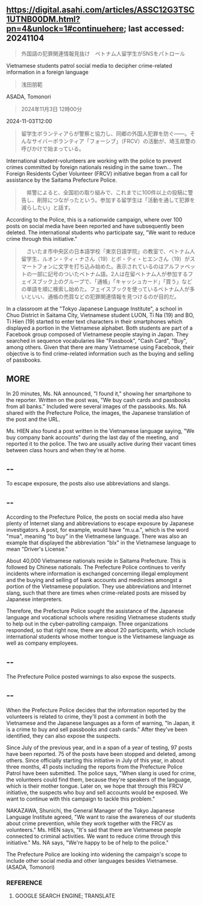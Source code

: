 ## https://digital.asahi.com/articles/ASSC12G3TSC1UTNB00DM.html?pn=4&unlock=1#continuehere; last accessed: 20241104

> 外国語の犯罪関連情報見抜け　ベトナム人留学生がSNSをパトロール

Vietnamese students patrol social media to decipher crime-related information in a foreign language

> 浅田朋範

ASADA, Tomonori

> 2024年11月3日 12時00分

2024-11-03T12:00

> 留学生ボランティアらが警察と協力し、同郷の外国人犯罪を防ぐ――。そんなサイバーボランティア「フォーシブ」（FRCV）の活動が、埼玉県警の呼びかけで始まっている。

International student-volunteers are working with the police to prevent crimes committed by foreign nationals residing in the same town... The Foreign Residents Cyber Volunteer (FRCV) initiative began from a call for assistance by the Saitama Prefecture Police.

> 　県警によると、全国初の取り組みで、これまでに100件以上の投稿に警告し、削除につながったという。参加する留学生は「活動を通して犯罪を減らしたい」と話す。

According to the Police, this is a nationwide campaign, where over 100 posts on social media have been reported and have subsequently been deleted. The international students who participate say, "We want to reduce crime through this initiative."

> 　さいたま市中央区の日本語学校「東京日語学院」の教室で、ベトナム人留学生、ルオン・ティ・ナさん（19）とボ・ティ・ヒエンさん（19）がスマートフォンに文字を打ち込み始めた。表示されているのはアルファベットの一部に記号のついたベトナム語。2人は在留ベトナム人が参加するフェイスブック上のグループで、「通帳」「キャッシュカード」「買う」などの単語を順に検索し始めた。フェイスブックを使っているベトナム人が多いといい、通帳の売買などの犯罪関連情報を見つけるのが目的だ。

In a classroom at the "Tokyo Japanese Language Institute", a school in Chuo District in Saitama City, Vietnamese student LUON, Ti Na (19) and BO, Ti Hien (19) started to enter text characters in their smartphones which displayed a portion in the Vietnamese alphabet. Both students are part of a Facebook group composed of Vietnamese people staying in Japan. They searched in sequence vocabularies like "Passbook", "Cash Card", "Buy", among others. Given that there are many Vietnamese using Facebook, their objective is to find crime-related information such as the buying and selling of passbooks.

## MORE

In 20 minutes, Ms. NA announced, "I found it," showing her smartphone to the reporter. Written on the post was, "We buy cash cards and passbooks from all banks." Included were several images of the passbooks. Ms. NA shared with the Prefecture Police, the images, the Japanese translation of the post and the URL.

Ms. HIEN also found a post written in the Vietnamese language saying, "We buy company bank accounts" during the last day of the meeting, and reported it to the police. The two are usually active during their vacant times between class hours and when they're at home. 

## --

To escape exposure, the posts also use abbreviations and slangs.

## --

According to the Prefecture Police, the posts on social media also have plenty of Internet slang and abbreviations to escape exposure by Japanese investigators. A post, for example, would have "m.u.a.", which is the word "mua", meaning "to buy" in the Vietnamese language. There was also an example that displayed the abbreviation "blx" in the Vietnamese language to mean "Driver's License."

About 40,000 Vietnamese nationals reside in Saitama Prefecture. This is followed by Chinese nationals. The Prefecture Police continues to verify incidents where information is exchanged concerning illegal employment and the buying and selling of bank accounts and medicines amongst a portion of the Vietnamese population. They use abbreviations and Internet slang, such that there are times when crime-related posts are missed by Japanese interpreters.

Therefore, the Prefecture Police sought the assistance of the Japanese language and vocational schools where residing Vietnamese students study to help out in the cyber-patrolling campaign. Three organizations responded, so that right now, there are about 20 participants, which include international students whose mother tongue is the Vietnamese language as well as company employees.

## --

The Prefecture Police posted warnings to also expose the suspects.

## --

When the Prefecture Police decides that the information reported by the volunteers is related to crime, they'll post a comment in both the Vietnamese and the Japanese languages as a form of warning, "In Japan, it is a crime to buy and sell passbooks and cash cards." After they've been identified, they can also expose the suspects.

Since July of the previous year, and in a span of a year of testing, 97 posts have been reported. 75 of the posts have been stopped and deleted, among others. Since officially starting this initiative in July of this year, in about three months, 41 posts including the reports from the Prefecture Police Patrol have been submitted. The police says, "When slang is used for crime, the volunteers could find them, because they're speakers of the language, which is their mother tongue. Later on, we hope that through this FRCV initiative, the suspects who buy and sell accounts would be exposed. We want to continue with this campaign to tackle this problem." 

NAKAZAWA, Shunichi, the General Manager of the Tokyo Japanese Language Institute agreed, "We want to raise the awareness of our students about crime prevention, while they work together with the FRCV as volunteers." Ms. HIEN says, "It's sad that there are Vietnamese people connected to criminal activities. We want to reduce crime through this initiative." Ms. NA says, "We're happy to be of help to the police."

The Prefecture Police are looking into widening the campaign's scope to include other social media and other languages besides Vietnamese. (ASADA, Tomonori)

### REFERENCE

1) GOOGLE SEARCH ENGINE; TRANSLATE
